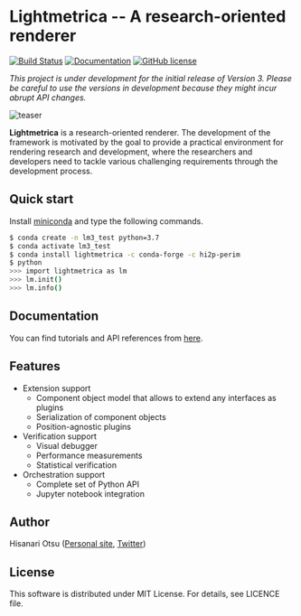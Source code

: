 Lightmetrica -- A research-oriented renderer
====================

[![Build Status](https://travis-ci.com/hi2p-perim/lightmetrica-v3.svg?token=qWCh3XHt8zyjBpssoHD5&branch=master)](https://travis-ci.com/hi2p-perim/lightmetrica-v3)
[![Documentation](https://img.shields.io/badge/docs-Sphinx-blue.svg)](https://hi2p-perim.github.io/lightmetrica-v3-doc/)
[![GitHub license](https://img.shields.io/badge/license-MIT-blue.svg)](https://github.com/hi2p-perim/lightmetrica-v3/blob/master/LICENSE)
<!-- [![GitHub Releases](https://img.shields.io/github/release/hi2p-perim/lightmetrica-v3.svg)](https://github.com/hi2p-perim/lightmetrica-v3/releases) -->

*This project is under development for the initial release of Version 3. Please be careful to use the versions in development because they might incur abrupt API changes.*

![teaser](doc/_static/example/pt_fireplace_room.jpg)

**Lightmetrica** is a research-oriented renderer. The development of the framework is motivated by the goal to provide a practical environment for rendering research and development, where the researchers and developers need to tackle various challenging requirements through the development process.

## Quick start

Install [miniconda](https://docs.conda.io/en/latest/miniconda.html) and type the following commands.

```bash
$ conda create -n lm3_test python=3.7
$ conda activate lm3_test 
$ conda install lightmetrica -c conda-forge -c hi2p-perim
$ python
>>> import lightmetrica as lm
>>> lm.init()
>>> lm.info()
```

## Documentation

You can find tutorials and API references from [here](https://hi2p-perim.github.io/lightmetrica-v3-doc/).

## Features

- Extension support
  - Component object model that allows to extend any interfaces as plugins
  - Serialization of component objects
  - Position-agnostic plugins
- Verification support
  - Visual debugger
  - Performance measurements
  - Statistical verification
- Orchestration support
  - Complete set of Python API
  - Jupyter notebook integration

## Author

Hisanari Otsu ([Personal site](http://lightmetrica.org/h-otsu/), [Twitter](https://twitter.com/hisanari_otsu))

## License

This software is distributed under MIT License. For details, see LICENCE file.
